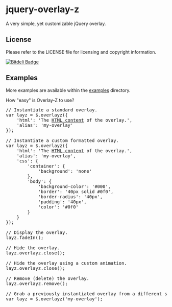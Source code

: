 jquery-overlay-z
================

A very simple, yet customizable jQuery overlay.

License
-------
Please refer to the LICENSE file for licensing and copyright information.

[![Bitdeli Badge](https://d2weczhvl823v0.cloudfront.net/JDBurnZ/jquery-overlay-z/trend.png)](https://bitdeli.com/free "Bitdeli Badge")

Examples
--------
More examples are available within the <a href="examples">examples</a> directory.

How "easy" is Overlay-Z to use?
<pre>
// Instantiate a standard overlay.
var layz = $.overlayz({
	'html': 'The <u>HTML content</u> of the overlay.',
	'alias': 'my-overlay'
});

// Instantiate a custom formatted overlay.
var layz = $.overlayz({
	'html': 'The <u>HTML content</u> of the overlay.',
	'alias': 'my-overlay',
	'css': {
		'container': {
			'background': 'none'
		},
		'body': {
			'background-color': '#000',
			'border': '40px solid #0f0',
			'border-radius': '40px',
			'padding': '40px',
			'color': '#0f0'
		}
	}
});

// Display the overlay.
layz.fadeIn();

// Hide the overlay.
layz.overlayz.close();

// Hide the overlay using a custom animation.
layz.overlayz.close();

// Remove (delete) the overlay.
layz.overlayz.remove();

// Grab a previously instantiated overlay from a different scope.
var layz = $.overlayz('my-overlay');
</pre>
